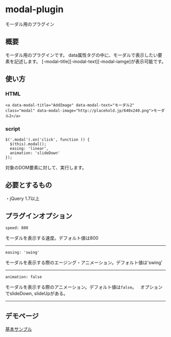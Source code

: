 # modal-plugin
モーダル用のプラグイン　　
## 概要
モーダル用のプラグインです。
data属性タグの中に、モーダルで表示したい要素を記述します。
[-modal-title][-modal-text][-modal-iamge]が表示可能です。　　

## 使い方
### HTML
    <a data-modal-title="AddImage" data-modal-text="モーダル2" class="modal" data-modal-image="http://placehold.jp/640x240.png">モーダル2</a>
  
### script
    $('.modal').on('click', function () {
      $(this).modal();
      easing: 'linear',
      animation: 'slideDown'
    });

対象のDOM要素に対して、実行します。
## 必要とするもの
・jQuery 1.7以上
## プラグインオプション
```speed: 800 ```

モーダルを表示する速度。デフォルト値は800
***

```easing: 'swing' ```

モーダルを表示する際のエージング・アニメーション。デフォルト値は'swing'
***

```animation: false ```

モーダルを表示する際のアニメーション。デフォルト値は`false`。  
オプションでslideDown, slideUpがある。
***

## デモページ
[基本サンプル](https://blajir.github.io/modal-plugin/)
